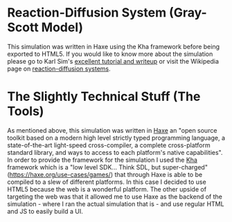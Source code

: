 # Reaction-Diffusion System (Gray-Scott Model)
This simulation was written in Haxe using the Kha framework before being exported to HTML5. If you would like to know more about the simulation please go to Karl Sim's [excellent tutorial and writeup](https://www.karlsims.com/rd.html) or visit the  Wikipedia page on [reaction-diffusion systems](https://en.wikipedia.org/wiki/Reaction-diffusion_system).

# The Slightly Technical Stuff (The Tools)
As mentioned above, this simulation was written in [Haxe](https://haxe.org/) an "open source toolkit based on a modern high level strictly typed programming language, a state-of-the-art light-speed cross-compiler, a complete cross-platform standard library, and ways to access to each platform's native capabilities". In order to provide the framework for the simulation I used the [Kha](http://kha.tech/) framework which is a "low level SDK... Think SDL, but super-charged"(https://haxe.org/use-cases/games/) that through Haxe is able to be compiled to a slew of different platforms. In this case I decided to use HTML5 because the web is a wonderful platform. The other upside of targeting the web was that it allowed me to use Haxe as the backend of the simulation - where I ran the actual simulation that is - and use regular HTML and JS to easily build a UI.
